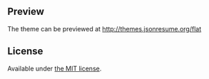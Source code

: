 ## Preview

The theme can be previewed at http://themes.jsonresume.org/flat
 
## License
Available under [the MIT license](http://mths.be/mit).
